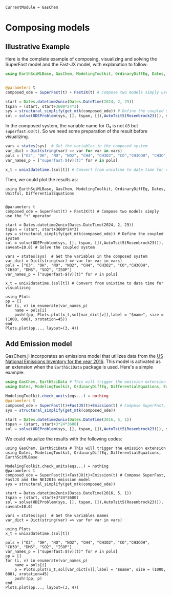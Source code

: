 ```@meta
CurrentModule = GasChem
```

# Composing models

## Illustrative Example
Here is the complete example of composing, visualizing and solving the SuperFast
model and the Fast-JX model, with explanation to follow:

```julia 
using EarthSciMLBase, GasChem, ModelingToolkit, OrdinaryDiffEq, Dates, Unitful, DifferentialEquations


@parameters t
composed_ode = SuperFast(t) + FastJX(t) # Compose two models simply use the "+" operator

start = Dates.datetime2unix(Dates.DateTime(2024, 2, 29))
tspan = (start, start+3600*24*3)
sys = structural_simplify(get_mtk(composed_ode)) # Define the coupled system  
sol = solve(ODEProblem(sys, [], tspan, []),AutoTsit5(Rosenbrock23()), saveat=10.0) # Solve the coupled system
```

In the composed system, the variable name for O₃ is not ```O3``` but ```superfast₊O3(t)```. So we need some preparation of the result before visualizing. 

```julia
vars = states(sys)  # Get the variables in the composed system
var_dict = Dict(string(var) => var for var in vars)
pols = ["O3", "OH", "NO", "NO2", "CH4", "CH3O2", "CO","CH3OOH", "CH3O", "DMS", "SO2", "ISOP"]
var_names_p = ["superfast₊$(v)(t)" for v in pols]

x_t = unix2datetime.(sol[t]) # Convert from unixtime to date time for visualizing 
```
Then, we could plot the results as:
```@setup 1
using EarthSciMLBase, GasChem, ModelingToolkit, OrdinaryDiffEq, Dates, Unitful, DifferentialEquations


@parameters t
composed_ode = SuperFast(t) + FastJX(t) # Compose two models simply use the "+" operator

start = Dates.datetime2unix(Dates.DateTime(2024, 2, 29))
tspan = (start, start+3600*24*3)
sys = structural_simplify(get_mtk(composed_ode)) # Define the coupled system  
sol = solve(ODEProblem(sys, [], tspan, []),AutoTsit5(Rosenbrock23()), saveat=10.0) # Solve the coupled system

vars = states(sys)  # Get the variables in the composed system
var_dict = Dict(string(var) => var for var in vars)
pols = ["O3", "OH", "NO", "NO2", "CH4", "CH3O2", "CO","CH3OOH", "CH3O", "DMS", "SO2", "ISOP"]
var_names_p = ["superfast₊$(v)(t)" for v in pols]

x_t = unix2datetime.(sol[t]) # Convert from unixtime to date time for visualizing 
```

```@example 1
using Plots
pp = []
for (i, v) in enumerate(var_names_p)
    name = pols[i]
    push!(pp, Plots.plot(x_t,sol[var_dict[v]],label = "$name", size = (1000, 600), xrotation=45))
end
Plots.plot(pp..., layout=(3, 4))
```

## Add Emission model
GasChem.jl incorporates an emissions model that utilizes data from the [US National Emissions Inventory for the year 2016](https://gaftp.epa.gov/Air/emismod/2016/v1/gridded/monthly_netCDF/). This model is activated as an extension when the ```EarthSciData``` package is used.
Here's a simple example:
```julia 
using GasChem, EarthSciData # This will trigger the emission extension
using Dates, ModelingToolkit, OrdinaryDiffEq, DifferentialEquations, EarthSciMLBase

ModelingToolkit.check_units(eqs...) = nothing 
@parameters t
composed_ode = SuperFast(t)+FastJX(t)+Emission(t) # Compose SuperFast, FastJX and the NEI2016 emission model
sys = structural_simplify(get_mtk(composed_ode))

start = Dates.datetime2unix(Dates.DateTime(2016, 5, 1))
tspan = (start, start+3*24*3600)
sol = solve(ODEProblem(sys, [], tspan, []),AutoTsit5(Rosenbrock23()), saveat=10.0)
```
We could visualize the results with the following codes:
```@setup 2 
using GasChem, EarthSciData # This will trigger the emission extension
using Dates, ModelingToolkit, OrdinaryDiffEq, DifferentialEquations, EarthSciMLBase

ModelingToolkit.check_units(eqs...) = nothing 
@parameters t
composed_ode = SuperFast(t)+FastJX(t)+Emission(t) # Compose SuperFast, FastJX and the NEI2016 emission model
sys = structural_simplify(get_mtk(composed_ode))

start = Dates.datetime2unix(Dates.DateTime(2016, 5, 1))
tspan = (start, start+3*24*3600)
sol = solve(ODEProblem(sys, [], tspan, []),AutoTsit5(Rosenbrock23()), saveat=10.0)
```

```@example 2
vars = states(sys)  # Get the variables names
var_dict = Dict(string(var) => var for var in vars)

using Plots 
x_t = unix2datetime.(sol[t])

pols = ["O3", "OH", "NO", "NO2", "CH4", "CH3O2", "CO","CH3OOH", "CH3O", "DMS", "SO2", "ISOP"]
var_names_p = ["superfast₊$(v)(t)" for v in pols]
pp = []
for (i, v) in enumerate(var_names_p)
    name = pols[i]
    p = Plots.plot(x_t,sol[var_dict[v]],label = "$name", size = (1000, 600), xrotation=45)
    push!(pp, p)
end
Plots.plot(pp..., layout=(3, 4))
```